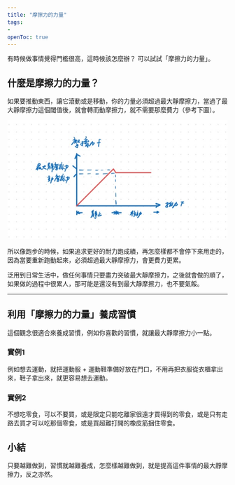 ```yaml
---
title: "摩擦力的力量"
tags:
- 
openToc: true
---
```


有時候做事情覺得門檻很高，這時候該怎麼辦？ 可以試試「摩擦力的力量」。

## 什麼是摩擦力的力量？

如果要推動東西，讓它滾動或是移動，你的力量必須超過最大靜摩擦力，當過了最大靜摩擦力這個閾值後，就會轉而動摩擦力，就不需要那麼費力（參考下圖）。


![The Power of Friction](notes/images/Friction.jpg)

所以像跑步的時候，如果追求更好的耐力跑成績，再怎麼樣都不會停下來用走的，因為當要重新跑動起來，必須超過最大靜摩擦力，會更費力更累。  

泛用到日常生活中，做任何事情只要盡力突破最大靜摩擦力，之後就會做的順了，如果做的過程中很累人，那可能是還沒有到最大靜摩擦力，也不要氣餒。  


---

## 利用「摩擦力的力量」養成習慣

這個觀念很適合來養成習慣，例如你喜歡的習慣，就讓最大靜摩擦力小一點。

### 實例1

例如想去運動，就把運動服 + 運動鞋準備好放在門口，不用再把衣服從衣櫃拿出來，鞋子拿出來，就更容易想去運動。  

### 實例2

不想吃零食，可以不要買，或是限定只能吃離家很遠才買得到的零食，或是只有走路去買才可以吃那個零食，或是買超難打開的橡皮筋捆住零食。  

## 小結

只要越難做到，習慣就越難養成，怎麼樣越難做到，就是提高這件事情的最大靜摩擦力，反之亦然。